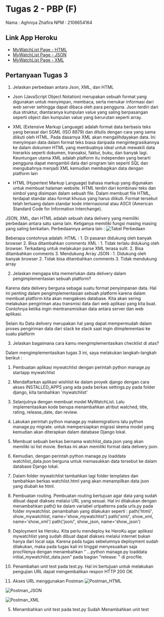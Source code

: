 # Tugas 2 - PBP (F)
Nama : Aghniya Zhafira
NPM  : 2106654164

## Link App Heroku
* [MyWatchList Page - HTML](https://tugas2pbpaghniya.herokuapp.com/mywatchlist/html/)
* [MyWatchList Page - JSON](https://tugas2pbpaghniya.herokuapp.com/mywatchlist/json/)
* [MyWatchList Page - XML](https://tugas2pbpaghniya.herokuapp.com/mywatchlist/xml/)

## Pertanyaan Tugas 3
1. Jelaskan perbedaan antara Json, XML, dan HTML

* Json (JavaScript Object Notation) merupakan sebuah format yang digunakan untuk menyimpan, membaca, serta menukar informasi dari web server sehingga dapat dibaca oleh para pengguna. Json terdiri dari dua struktur, diantaranya kumpulan value yang saling berpasangan seperti object dan kumpulan value yang berurutan seperti array.

* XML (Extensive Markup Language) adalah format data berbasis teks yang berasal dari SGML (ISO 8879) dan ditulis dengan cara yang sama diikuti oleh HTML. Pada dasarnya XML akan mengalihdayakan data. Ini menyimpan data dalam format teks biasa daripada mengintegrasikannya ke dalam dokumen HTML yang membuatnya ideal untuk mewakili data hierarkis seperti dokumen, transaksi, faktur, buku, dan banyak lagi. Keuntungan utama XML adalah platform itu independen yang berarti pengguna dapat mengambil data dari program lain seperti SQL dan mengubahnya menjadi XML kemudian membagikan data dengan platform lain

* HTML (Hypertext Markup Language) bahasa markup yang digunakan untuk membuat halaman website. HTML terdiri dari kombinasi teks dan simbol yang disimpan dalam sebuah file. Dalam membuat file HTML, terdapat standar atau format khusus yang harus diikuti. Format tersebut telah tertuang dalam standar kode internasional atau ASCII (American Standard Code for Information Interchange). 

JSON, XML, dan HTML adalah sebuah data delivery yang memiliki perbedaan antara satu sama lain. Ketiganya memiliki fungsi masing masing yang saling berkaitan. Perbedaannya antara lain :
![Tabel Perbedaan](https://user-images.githubusercontent.com/93356052/191655700-bb493bb8-a034-4f94-b91e-74fc4f7ca5a8.jpg)

Beberapa contohnya adalah: HTML : 1. Di pasaran didukung oleh banyak browser 2. Bisa ditambahkan comments XML : 1. Tidak terlalu didukung oleh browser. Terkadang untuk melakukan parse XML terasa sulit. 2. Bisa ditambahkan comments 3. Mendukung Array JSON : 1. Didukung oleh banyak browser 2. Tidak bisa ditambahkan comments 3. Tidak mendukung array

2. Jelaskan mengapa kita memerlukan data delivery dalam pengimplementasian sebuah platform?

Karena data delivery berguna sebagai suatu format penyimpanan data. Hal ini penting dalam pengimplementasian sebuah platform karena dalam membuat platform kita akan mengakses database. Kita akan sering melakukan pengiriman atau transmisi data dari web aplikasi yang kita buat. Contohnya ketika ingin mentransmisikan data antara server dan web aplikasi.

Selain itu Data delivery merupakan hal yang dapat mempermudah dalam proses pengiriman data dari stack ke stack saat ingin diimplementasi ke suatu platform

3.  Jelaskan bagaimana cara kamu mengimplementasikan checklist di atas?

Dalam mengimplementasikan tugas 3 ini, saya melakukan langkah-langkah berikut :
1. Pembuatan aplikasi mywatchlist dengan perintah python manage.py startapp mywatchlist
2. Mendaftarkan aplikasi wishlist ke dalam proyek django dengan cara akses INSTALLED_APPS yang ada pada berkas settings.py pada folder django, kita tambahkan 'mywatchlist'
3. Selanjutnya dengan membuat model MyWatchList. Lalu implementasikan kode berupa menambahkan atribut watched, title, rating, release_date, dan review.
4. Lakukan perintah python manage.py makemigrations lalu python manage.py migrate. untuk mempersiapkan migrasi skema model yang kemudian akan diterapkan dalam database Django lokal.
5. Membuat sebuah berkas bernama watchlist_data.json yang akan memiliki isi list movie. Berkas ini akan memiliki format data delivery json.
6. Kemudian, dengan perintah python manage.py loaddata watchlist_data.json berguna untuk memasukkan data tersebut ke dalam database Django lokal.
7. Dalam folder mywatchlist tambahkan lagi folder templates dan tambahkan berkas watchlist.html yang akan menampilkan data json yang diubah ke html.
8. Pembuatan routing. Pembuatan routing bertujuan agar data yang sudah dibuat dapat diakses melalui URL yang sesuai. Hal ini dilakukan dengan menambahkan path() ke dalam variabel urlpatterns pada urls.py pada folder mywatchlist. penambahan yang dilakukan seperti : path('html/', show_mywatchlist, name='show_mywatchlist') path('xml/', show_xml, name='show_xml') path('json/', show_json, name='show_json')
9. Deployment ke Heroku. Kita perlu mendeploy ke HeroKu agar aplikasi mywatchlist yang sudah dibuat dapat diakses melalui internet bukan hanya dari local saja. Karena pada tugas sebelumnya deployment sudah dilakukan, maka pada tugas kali ini tinggal menyesuaikan saja procfilenya dengan menambahkan " ...python manage.py loaddata initial_mywatchlist_data.json" pada bagian "release: " di procfile.
10. Penambahan unit test pada test.py. Hal ini bertujuan untuk melakukan pengujian URL dapat mengembalikan respon HTTP 200 OK.


4. Akses URL menggunakan Postman
![Postman_HTML](https://user-images.githubusercontent.com/93356052/191636782-341084e6-17c6-40f2-9cb8-ceabf5f4ceca.jpg)

![Postman_JSON](https://user-images.githubusercontent.com/93356052/191636827-286b3f95-e0c5-408b-ad99-925fe977597e.jpg)

![Postman_XML](https://user-images.githubusercontent.com/93356052/191636850-febd8fe1-43ad-4644-b90d-fb796bd7538d.jpg)


5. Menambahkan unit test pada test.py 
Sudah Menambahkan unit test 



